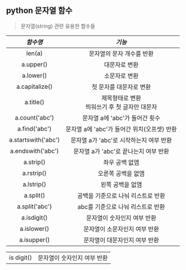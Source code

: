 ## python 문자열 함수

> 문자열(string) 관련 유용한 함수들



|      *함수명*       |                      *기능*                       |
| :-----------------: | :-----------------------------------------------: |
|       len(a)        |             문자열의 문자 개수를 반환             |
|      a.upper()      |                   대문자로 변환                   |
|      a.lower()      |                   소문자로 변환                   |
|   a.capitalize()    |              첫 문자를 대문자로 변환              |
|      a.title()      | 제목형태로 변환<br />띄워쓰기 후 첫 글자만 대문자 |
|   a.count('abc')    |          문자열 a에 'abc'가 들어간 횟수           |
|    a.find('abc')    |    문자열 a에 'abc'가 들어간 위치(오프셋) 반환    |
| a.startswith('abc') |      문자열 a가 'abc'로 시작하는지 여부 반환      |
|  a.endswith('abc')  |       문자열 a가 'abc'로 끝나는지 여부 반환       |
|      a.strip()      |                  좌우 공백 없앰                   |
|     a.rstrip()      |                오른쪽 공백을 없앰                 |
|     a.lstrip()      |                 왼쪽 공백을 없앰                  |
|      a.split()      |        공백을 기준으로 나눠 리스트로 반환         |
|   a.split('abc')    |         abc를 기준으로 나눠 리스트로 반환         |
|     a.isdigit()     |            문자열이 숫자인지 여부 반환            |
|     a.islower()     |           문자열이 소문자인지 여부 반환           |
|     a.isupper()     |           문자열이 대문자인지 여부 반환           |

|            |                             |
| :--------: | --------------------------- |
| is digit() | 문자열이 숫자인지 여부 반환 |

 